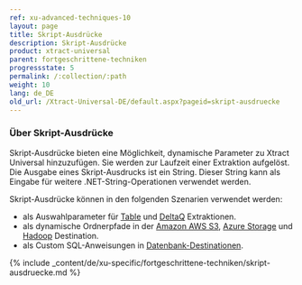 ```yaml
---
ref: xu-advanced-techniques-10
layout: page
title: Skript-Ausdrücke
description: Skript-Ausdrücke
product: xtract-universal
parent: fortgeschrittene-techniken
progressstate: 5
permalink: /:collection/:path
weight: 10
lang: de_DE
old_url: /Xtract-Universal-DE/default.aspx?pageid=skript-ausdruecke
---
```


### Über Skript-Ausdrücke

Skript-Ausdrücke bieten eine Möglichkeit, dynamische Parameter zu Xtract Universal hinzuzufügen. 
Sie werden zur Laufzeit einer Extraktion aufgelöst.
Die Ausgabe eines Skript-Ausdrucks ist ein String. 
Dieser String kann als Eingabe für weitere .NET-String-Operationen verwendet werden.

Skript-Ausdrücke können in den folgenden Szenarien verwendet werden:
- als Auswahlparameter für [Table](../table/where-bedingung#skript-ausdrücke) und [DeltaQ](../datasource-deltaq/datasource-parameter#skript-ausdrücke) Extraktionen.
- als dynamische Ordnerpfade in der [Amazon AWS S3](../destinationen/amazon_aws_s3#folder), [Azure Storage](../destinationen/azure-storage#folderdestinationen/azure-storage#folder) und [Hadoop](../destinationen/hadoop#hadoop-remote-folder) Destination.
- als Custom SQL-Anweisungen in [Datenbank-Destinationen](../destinationen/#datenbanken--data-warehouses).


{% include _content/de/xu-specific/fortgeschrittene-techniken/skript-ausdruecke.md %}